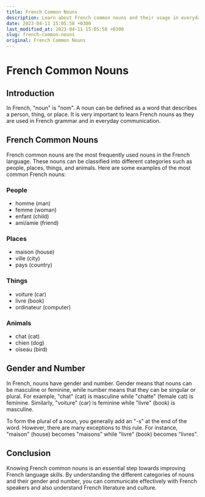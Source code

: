 ```yaml
---
title: French Common Nouns
description: Learn about French common nouns and their usage in everyday life.
date: 2023-04-11 15:05:58 +0300
last_modified_at: 2023-04-11 15:05:58 +0300
slug: french-common-nouns
original: French Common Nouns
---
```

# French Common Nouns

## Introduction

In French, "noun" is "nom". A noun can be defined as a word that describes a person, thing, or place. It is very important to learn French nouns as they are used in French grammar and in everyday communication.

## French Common Nouns

French common nouns are the most frequently used nouns in the French language. These nouns can be classified into different categories such as people, places, things, and animals. Here are some examples of the most common French nouns:

### People

- homme (man)
- femme (woman)
- enfant (child)
- ami/amie (friend)

### Places

- maison (house)
- ville (city)
- pays (country)

### Things

- voiture (car)
- livre (book)
- ordinateur (computer)

### Animals

- chat (cat)
- chien (dog)
- oiseau (bird)

## Gender and Number

In French, nouns have gender and number. Gender means that nouns can be masculine or feminine, while number means that they can be singular or plural. For example, "chat" (cat) is masculine while "chatte" (female cat) is feminine. Similarly, "voiture" (car) is feminine while "livre" (book) is masculine.

To form the plural of a noun, you generally add an "-s" at the end of the word. However, there are many exceptions to this rule. For instance, "maison" (house) becomes "maisons" while "livre" (book) becomes "livres".

## Conclusion

Knowing French common nouns is an essential step towards improving French language skills. By understanding the different categories of nouns and their gender and number, you can communicate effectively with French speakers and also understand French literature and culture.